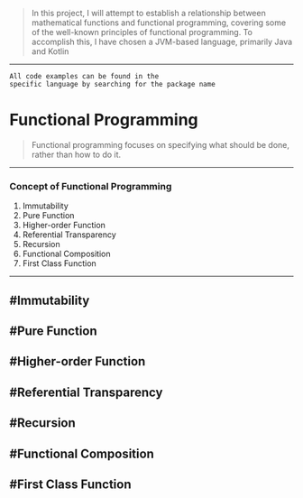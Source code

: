 >In this project, I will attempt to establish a relationship between mathematical functions and functional programming, covering some of the well-known principles of functional programming. To accomplish this, I have chosen a JVM-based language, primarily Java and Kotlin
****
```
All code examples can be found in the 
specific language by searching for the package name 
```
# Functional Programming 
> Functional programming focuses on specifying what should be done, rather than how to do it.
***
### Concept of Functional Programming
1. Immutability  
2. Pure Function  
3. Higher-order Function
4. Referential Transparency
5. Recursion
6. Functional Composition
7. First Class Function
***

## #Immutability

## #Pure Function

## #Higher-order Function

## #Referential Transparency

## #Recursion

## #Functional Composition

## #First Class Function


